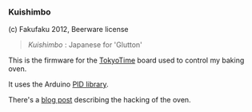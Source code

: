 ### Kuishimbo

(c) Fakufaku 2012, Beerware license

>
> _Kuishimbo_ : Japanese for 'Glutton'
> 

This is the firmware for the [TokyoTime](http://github.com/fakufaku/TokyoTime) board used to control my baking oven.

It uses the Arduino [PID library](http://arduino.cc/playground/Code/PIDLibrary).

There's a [blog post](http://fakufaku.github.com/hacks/2012/08/21/fixing-an-electric-oven/) describing the hacking of the oven.

